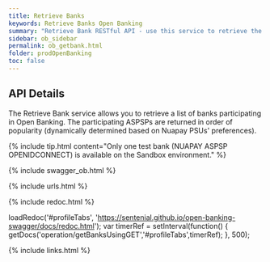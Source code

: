 ```yaml
---
title: Retrieve Banks
keywords: Retrieve Banks Open Banking 
summary: "Retrieve Bank RESTful API - use this service to retrieve the list of participating banks"
sidebar: ob_sidebar
permalink: ob_getbank.html
folder: prodOpenBanking
toc: false
---
```


## API Details

The Retrieve Bank service allows you to retrieve a list of banks participating in Open Banking.
The participating ASPSPs are returned in order of popularity (dynamically determined based on Nuapay PSUs' preferences).

{% include tip.html content="Only one test bank (NUAPAY ASPSP OPENIDCONNECT) is available on the Sandbox environment." %}


{% include swagger_ob.html %}


{% include urls.html %}

<ul id="profileTabs" class="nav nav-tabs">
    
   
</ul>
 
 {% include redoc.html %}

loadRedoc('#profileTabs', 'https://sentenial.github.io/open-banking-swagger/docs/redoc.html');
var timerRef = setInterval(function() { getDocs('operation/getBanksUsingGET','#profileTabs',timerRef); }, 500);


</script>


<div id="mydiv"></div>


</div>



</div>


{% include links.html %}
